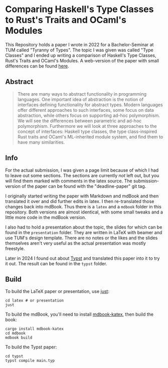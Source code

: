 # Comparing Haskell's Type Classes to Rust's Traits and OCaml's Modules

This Repository holds a paper I wrote in 2022 for a Bachelor-Seminar at TUM called "Tyranny of Types". The topic I was given was called "Type Classes" and I ended up writing a comparison of Haskell's Type Classes, Rust's Traits and OCaml's Modules. A web-version of the paper with small differences can be found [here](https://treeniks.github.io/tyranny-of-types-type-classes/).

## Abstract

> There are many ways to abstract functionality in programming languages. One important idea of abstraction is the notion of interfaces defining functionality for abstract types. Modern languages offer different approaches to such interfaces, some focus on data abstraction, while others focus on supporting ad-hoc polymorphism. We will see the differences between parametric and ad-hoc polymorphism. Furthermore we will look at three approaches to the concept of interfaces: Haskell type classes, the type class-inspired Rust traits and OCaml's ML-inherited module system, and find them to have many similarities.

## Info

For the actual submission, I was given a page limit because of which I had to leave out some sections. The sections are currently *not* left out, but you will find them marked with comments in the latex source. The submission-version of the paper can be found with the "deadline-paper" git tag.

I originally started writing the paper with Markdown and mdBook and then translated it over and did further edits in latex. I then re-translated those changes back into mdBook. Thus there is a `latex` and a `mdbook` folder in this repository. Both versions are almost identical, with some small tweaks and a little more code in the mdBook version.

I also had to hold a presentation about the topic, the slides for which can be found in the `presentation` folder. They are written in LaTeX with beamer and use TUM's design template. There are no notes or the likes and the slides themselves aren't very useful as the actual presentation was mostly freestyle.

Later in 2024 I found out about [Typst](https://typst.app/home/) and translated this paper into it to try it out. The result can be found in the `typst` folder.

## Build

To build the LaTeX paper or presentation, use [just](https://just.systems/):
```
cd latex # or presentation
just
```

To build the mdBook, you'll need to install [mdbook-katex](https://github.com/lzanini/mdbook-katex), then build the book:
```
cargo install mdbook-katex
cd mdbook
mdbook build
```

To build the Typst paper:
```
cd typst
typst compile main.typ
```
